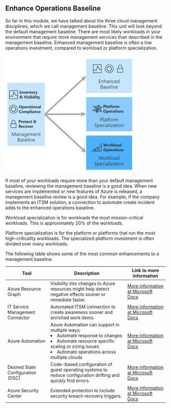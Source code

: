 ## Enhance Operations Baseline

So far in this module, we have talked about the three cloud management disciplines, which we call management baseline. This unit will look beyond the default management baseline. There are most likely workloads in your environment that require more management services than described in the management baseline. Enhanced management baseline is often a low operations investment, compared to workload or platform specialization. 

![Alt Text](../media/overview002.png)

If most of your workloads require more than your default management baseline, reviewing the management baseline is a good idea. When new services are implemented or new features of Azure is released, a management baseline review is a good idea. For example, if the company implements an ITSM solution, a connection to automate create incident adds to the enhanced operations baseline. 

Workload specialization is for workloads the most mission-critical workloads. This is approximately 20% of the workloads. 

Platform specialization is for the platform or platforms that run the most high-criticality workloads. The specialized platform investment is often divided over many workloads. 

The following table shows some of the most common enhancements to a management baseline.

| Tool | Description | Link to more information |	
| -----|-------------|--------------------------|	
| Azure Resource Graph | Visibility into changes to Azure resources might help detect negative effects sooner or remediate faster. | [More information at Microsoft Docs](https://azure.microsoft.com/features/resource-graph/) |	
| IT Service Management Connector | Automated ITSM connection to create awareness sooner and enriched work items. |  [More information at Microsoft Docs](https://docs.microsoft.com/azure/azure-monitor/platform/itsmc-overview) |	
| Azure Automation | Azure Automation can support in multiple ways; <li> Automate response to changes</li><li>Automate resource specific scaling or sizing issues</li><li> Automate operations across multiple clouds</li> |  [More information at Microsoft Docs](https://azure.microsoft.com/services/automation/) |	
| Desired State Configuration (DSC)	| Code-based configuration of guest operating systems to reduce configuration drifting and quickly find errors. | [More information at Microsoft Docs](https://docs.microsoft.com/azure/automation/automation-dsc-overview) |	
| Azure Security Center	| Extended protection to include security breach recovery triggers. | [More information at Microsoft Docs](https://azure.microsoft.com/services/security-center/) |	
